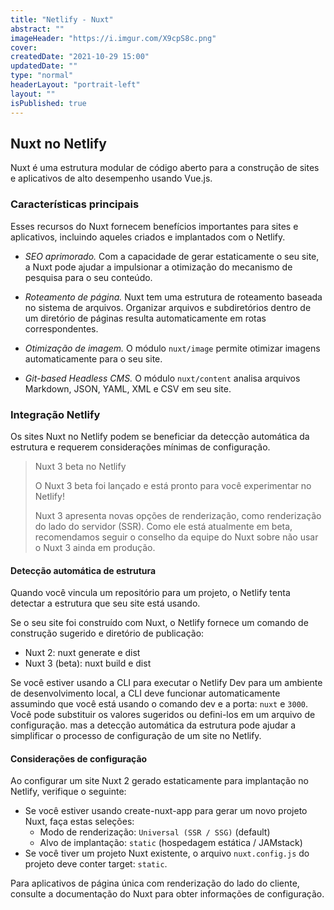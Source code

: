 ```yaml
---
title: "Netlify - Nuxt"
abstract: ""
imageHeader: "https://i.imgur.com/X9cpS8c.png"
cover:
createdDate: "2021-10-29 15:00"
updatedDate: ""
type: "normal"
headerLayout: "portrait-left"
layout: ""
isPublished: true
---
```


## Nuxt no Netlify

Nuxt é uma estrutura modular de código aberto para a construção de sites e aplicativos de alto desempenho usando Vue.js.

### Características principais

Esses recursos do Nuxt fornecem benefícios importantes para sites e aplicativos, incluindo aqueles criados e implantados com o Netlify.

- _SEO aprimorado._ Com a capacidade de gerar estaticamente o seu site, a Nuxt pode ajudar a impulsionar a otimização do mecanismo de pesquisa para o seu conteúdo.

- _Roteamento de página._ Nuxt tem uma estrutura de roteamento baseada no sistema de arquivos. Organizar arquivos e subdiretórios dentro de um diretório de páginas resulta automaticamente em rotas correspondentes.

- _Otimização de imagem._ O módulo `nuxt/image` permite otimizar imagens automaticamente para o seu site.
- _Git-based Headless CMS._ O módulo `nuxt/content` analisa arquivos Markdown, JSON, YAML, XML e CSV em seu site.

### Integração Netlify

Os sites Nuxt no Netlify podem se beneficiar da detecção automática da estrutura e requerem considerações mínimas de configuração.

> Nuxt 3 beta no Netlify
>
> O Nuxt 3 beta foi lançado e está pronto para você experimentar no Netlify!
>
> Nuxt 3 apresenta novas opções de renderização, como renderização do lado do servidor (SSR). Como ele está atualmente em beta, recomendamos seguir o conselho da equipe do Nuxt sobre não usar o Nuxt 3 ainda em produção.

#### Detecção automática de estrutura

Quando você vincula um repositório para um projeto, o Netlify tenta detectar a estrutura que seu site está usando.

Se o seu site foi construído com Nuxt, o Netlify fornece um comando de construção sugerido e diretório de publicação:

- Nuxt 2: nuxt generate e dist
- Nuxt 3 (beta): nuxt build e dist

Se você estiver usando a CLI para executar o Netlify Dev para um ambiente de desenvolvimento local, a CLI deve funcionar automaticamente assumindo que você está usando o comando dev e a porta: `nuxt` e `3000`. Você pode substituir os valores sugeridos ou defini-los em um arquivo de configuração. mas a detecção automática da estrutura pode ajudar a simplificar o processo de configuração de um site no Netlify.

#### Considerações de configuração

Ao configurar um site Nuxt 2 gerado estaticamente para implantação no Netlify, verifique o seguinte:

- Se você estiver usando create-nuxt-app para gerar um novo projeto Nuxt, faça estas seleções:
  - Modo de renderização: `Universal (SSR / SSG)` (default)
  - Alvo de implantação: `static` (hospedagem estática / JAMstack)
- Se você tiver um projeto Nuxt existente, o arquivo `nuxt.config.js` do projeto deve conter target: `static`.

Para aplicativos de página única com renderização do lado do cliente, consulte a documentação do Nuxt para obter informações de configuração.
